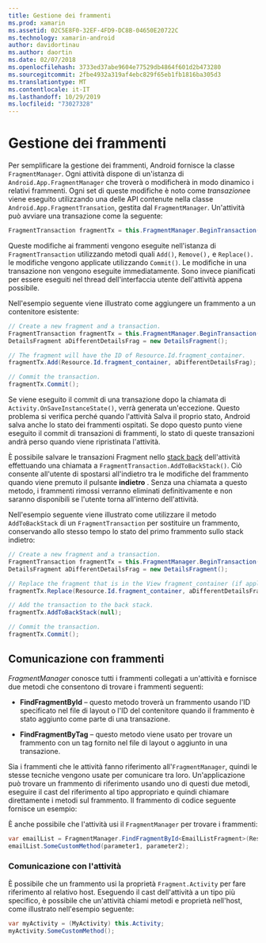 ```yaml
---
title: Gestione dei frammenti
ms.prod: xamarin
ms.assetid: 02C5E8F0-32EF-4FD9-DC8B-04650E20722C
ms.technology: xamarin-android
author: davidortinau
ms.author: daortin
ms.date: 02/07/2018
ms.openlocfilehash: 3733ed37abe9604e77529db4864f601d2b473280
ms.sourcegitcommit: 2fbe4932a319af4ebc829f65eb1fb1816ba305d3
ms.translationtype: MT
ms.contentlocale: it-IT
ms.lasthandoff: 10/29/2019
ms.locfileid: "73027328"
---
```

# <a name="managing-fragments"></a>Gestione dei frammenti

Per semplificare la gestione dei frammenti, Android fornisce la classe `FragmentManager`. Ogni attività dispone di un'istanza di `Android.App.FragmentManager` che troverà o modificherà in modo dinamico i relativi frammenti. Ogni set di queste modifiche è noto come *transazione*e viene eseguito utilizzando una delle API contenute nella classe `Android.App.FragmentTransation`, gestita dal `FragmentManager`. Un'attività può avviare una transazione come la seguente:

```csharp
FragmentTransaction fragmentTx = this.FragmentManager.BeginTransaction();
```

Queste modifiche ai frammenti vengono eseguite nell'istanza di `FragmentTransaction` utilizzando metodi quali `Add()`, `Remove(),` e `Replace().` le modifiche vengono applicate utilizzando `Commit()`. Le modifiche in una transazione non vengono eseguite immediatamente.
Sono invece pianificati per essere eseguiti nel thread dell'interfaccia utente dell'attività appena possibile.

Nell'esempio seguente viene illustrato come aggiungere un frammento a un contenitore esistente:

```csharp
// Create a new fragment and a transaction.
FragmentTransaction fragmentTx = this.FragmentManager.BeginTransaction();
DetailsFragment aDifferentDetailsFrag = new DetailsFragment();

// The fragment will have the ID of Resource.Id.fragment_container.
fragmentTx.Add(Resource.Id.fragment_container, aDifferentDetailsFrag);

// Commit the transaction.
fragmentTx.Commit();
```

Se viene eseguito il commit di una transazione dopo la chiamata di `Activity.OnSaveInstanceState()`, verrà generata un'eccezione. Questo problema si verifica perché quando l'attività Salva il proprio stato, Android salva anche lo stato dei frammenti ospitati. Se dopo questo punto viene eseguito il commit di transazioni di frammenti, lo stato di queste transazioni andrà perso quando viene ripristinata l'attività.

È possibile salvare le transazioni Fragment nello [stack back](https://developer.android.com/guide/topics/fundamentals/tasks-and-back-stack.html) dell'attività effettuando una chiamata a `FragmentTransaction.AddToBackStack()`. Ciò consente all'utente di spostarsi all'indietro tra le modifiche del frammento quando viene premuto il pulsante **indietro** . Senza una chiamata a questo metodo, i frammenti rimossi verranno eliminati definitivamente e non saranno disponibili se l'utente torna all'interno dell'attività.

Nell'esempio seguente viene illustrato come utilizzare il metodo `AddToBackStack` di un `FragmentTransaction` per sostituire un frammento, conservando allo stesso tempo lo stato del primo frammento sullo stack indietro:

```csharp
// Create a new fragment and a transaction.
FragmentTransaction fragmentTx = this.FragmentManager.BeginTransaction();
DetailsFragment aDifferentDetailsFrag = new DetailsFragment();

// Replace the fragment that is in the View fragment_container (if applicable).
fragmentTx.Replace(Resource.Id.fragment_container, aDifferentDetailsFrag);

// Add the transaction to the back stack.
fragmentTx.AddToBackStack(null);

// Commit the transaction.
fragmentTx.Commit();
```

## <a name="communicating-with-fragments"></a>Comunicazione con frammenti

*FragmentManager* conosce tutti i frammenti collegati a un'attività e fornisce due metodi che consentono di trovare i frammenti seguenti:

- **FindFragmentById** &ndash; questo metodo troverà un frammento usando l'ID specificato nel file di layout o l'ID del contenitore quando il frammento è stato aggiunto come parte di una transazione.

- **FindFragmentByTag** &ndash; questo metodo viene usato per trovare un frammento con un tag fornito nel file di layout o aggiunto in una transazione.

Sia i frammenti che le attività fanno riferimento all'`FragmentManager`, quindi le stesse tecniche vengono usate per comunicare tra loro. Un'applicazione può trovare un frammento di riferimento usando uno di questi due metodi, eseguire il cast del riferimento al tipo appropriato e quindi chiamare direttamente i metodi sul frammento. Il frammento di codice seguente fornisce un esempio:

È anche possibile che l'attività usi il `FragmentManager` per trovare i frammenti:

```csharp
var emailList = FragmentManager.FindFragmentById<EmailListFragment>(Resource.Id.email_list_fragment);
emailList.SomeCustomMethod(parameter1, parameter2);
```

### <a name="communicating-with-the-activity"></a>Comunicazione con l'attività

È possibile che un frammento usi la proprietà `Fragment.Activity` per fare riferimento al relativo host. Eseguendo il cast dell'attività a un tipo più specifico, è possibile che un'attività chiami metodi e proprietà nell'host, come illustrato nell'esempio seguente:

```csharp
var myActivity = (MyActivity) this.Activity;
myActivity.SomeCustomMethod();
```

